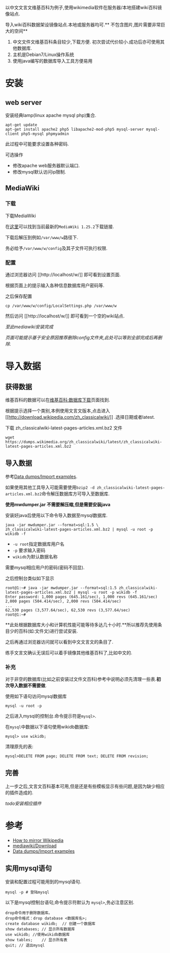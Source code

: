 以中文文言文维基百科为例子,使用wikimedia软件在服务器/本地搭建wiki百科镜像站点.

导入wiki百科数据架设镜像站点.本地或服务器均可.** 不包含图片,图片需要非常巨大的空间**

1. 中文文件文维基百科条目较少,下载方便.
初次尝试代价较小.成功后亦可使用其他数据库.
2. 主机是Debian7/Linux操作系统
3. 使用java编写的数据库导入工具方便易用

# 安装

## web server

安装经典lamp(linux apache mysql php)集合.

	apt-get update
	apt-get install apache2 php5 libapache2-mod-php5 mysql-server mysql-client php5-mysql phpmyadmin

此过程中可能要求设置各种密码.

可选操作
* 修改apache web服务器默认端口.
* 修改mysql默认访问ip限制.

## MediaWiki

### 下载
下载MediaWiki

在[这里](https://www.mediawiki.org/wiki/Download)可以找到当前最新的`MediaWiki 1.25.2`下载链接.

下载后解压到例如`/var/www/w`路径下.

务必给予`/var/www/w/config`及其子文件可执行权限.

### 配置

通过浏览器访问 [[http://localhost/w/]] 即可看到设置页面.

根据页面上的提示输入各种信息数据库用户密码等.

之后保存配置

	cp /var/www/w/config/LocalSettings.php /var/www/w

然后访问 [[http://localhost/w/]] 即可看到一个空的wiki站点.

*至此mediawiki安装完成*

*页面可能提示基于安全原因推荐删除config文件夹,此处可以等到全部完成后再删除.*

# 导入数据

## 获得数据

维基百科的数据可以在[维基百科:数据库下载](https://zh.wikipedia.org/zh/Wikipedia:%E6%95%B0%E6%8D%AE%E5%BA%93%E4%B8%8B%E8%BD%BD)页面找到.

根据提示选择一个类别,本例使用文言文版本,点击进入 [[http://download.wikipedia.com/zh_classicalwiki/]] .选择日期或者latest.

下载 zh_classicalwiki-latest-pages-articles.xml.bz2 文件

	wget https://dumps.wikimedia.org/zh_classicalwiki/latest/zh_classicalwiki-latest-pages-articles.xml.bz2

## 导入数据

参考[Data dumps/Import examples](https://meta.wikimedia.org/wiki/Data_dumps/Import_examples).

如果使用其他工具导入可能需要使用`bzip2 -d zh_classicalwiki-latest-pages-articles.xml.bz2`命令解压数据库方可导入至数据库.

**使用mwdumper.jar 不需要解压缩,但是需要安装java**

安装好java后使用以下命令导入数据至mysql数据库.

	java -jar mwdumper.jar --format=sql:1.5 \
	zh_classicalwiki-latest-pages-articles.xml.bz2 | mysql -u root -p wikidb -f

* `-u root`指定数据库用户名
* `-p` 要求输入密码
* `wikidb`为默认数据名称

需要mysql相应用户的密码(密码不回显).

之后控制台类似如下显示

	root@1:~# java -jar mwdumper.jar --format=sql:1.5 zh_classicalwiki-latest-pages-articles.xml.bz2 | mysql -u root -p wikidb -f
	Enter password: 1,000 pages (645.161/sec), 1,000 revs (645.161/sec)
	2,000 pages (504.414/sec), 2,000 revs (504.414/sec)
	...
	62,530 pages (3,577.64/sec), 62,530 revs (3,577.64/sec)
	root@1:~#

**此处根据数据库大小和计算机性能可能等待多达几十小时.**所以推荐先使用条目少的百科(如:文件文)进行尝试安装.

之后再通过浏览器访问就可以看到中文文言文的条目了.

练手文言文确认无误后可以着手镜像其他维基百科了,比如中文的.

### 补充

对于非空的数据库(比如之前安装过文件文百科)参考中说明必须先清理一些表.**初次导入数据不需要做**.

使用如下语句访问mysql数据库

	mysql -u root -p

之后进入mysql的控制台.命令提示符是`mysql>`.

在`mysql`中数据以下语句使用wikidb数据库:

	mysql> use wikidb;

清理原先的表:

	mysql>DELETE FROM page; DELETE FROM text; DELETE FROM revision;

## 完善

上一步之后,文言文百科基本可用,但是还是有些模板显示有些问题,是因为缺少相应的插件造成的.

*todo安装相应插件*


# 参考

* [How to mirror Wikipedia](https://web.archive.org/web/20090124144655/http://modzer0.cs.uaf.edu/~dev2c/wiki/How_to_mirror_Wikipedia)
* [mediawiki/Download](https://www.mediawiki.org/wiki/Download)
* [Data dumps/Import examples](https://meta.wikimedia.org/wiki/Data_dumps/Import_examples)


## 实用mysql语句

安装和配置过程可能用到的mysql语句.

	mysql -p # 登陆mysql

以下是mysql控制台语句,命令提示符默认为 `mysql>`,务必注意区别.

	drop命令用于删除数据库。
	drop命令格式：drop database <数据库名>;
	create database wikidb;  // 创建一个数据库
	show databases; // 显示所有数据库
	use wikidb;	//使用wikidb数据库
	show tables;	// 显示所有表
	quit; // 退出mysql
